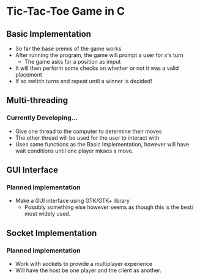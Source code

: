 # Tic-Tac-Toe Game in C

## Basic Implementation

* So far the base premis of the game works
* After running the program, the game will prompt a user for x's turn
  * The game asks for a position as imput
* It will then perform some checks on whether or not it was a valid placement
* If so switch turns and repeat until a winner is decided!

## Multi-threading

### Currently Developing...

* Give one thread to the computer to determine their moves
* The other thread will be used for the user to interact with
* Uses same functions as the Basic Implementation, however will have wait conditions until one player mkaes a move.

## GUI Interface

### Planned implementation

* Make a GUI interface using GTK/GTK+ library
  * Possibly something else however seems as though this is the best/ most widely used.

## Socket Implementation

### Planned implementation

* Work with sockets to provide a multiplayer experience
* Will have the host be one player and the client as another.
